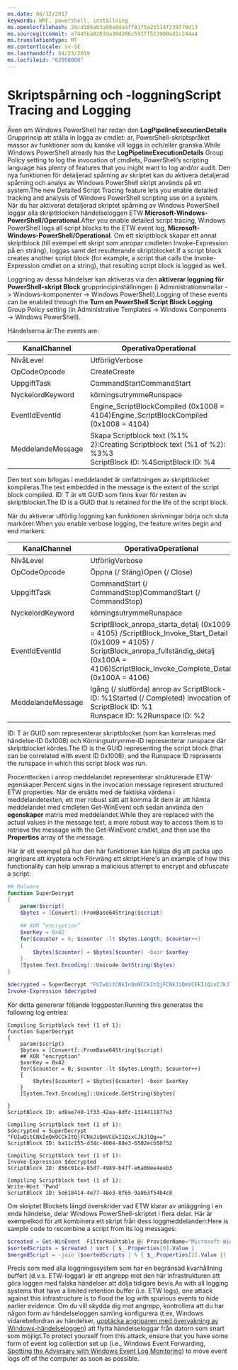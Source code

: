 ```yaml
---
ms.date: 06/12/2017
keywords: WMF, powershell, inställning
ms.openlocfilehash: 28cd186ab3a08a0da4ff81f5a21514f239770d13
ms.sourcegitcommit: e7445ba8203da304286c591ff513900ad1c244a4
ms.translationtype: MT
ms.contentlocale: sv-SE
ms.lasthandoff: 04/23/2019
ms.locfileid: "62058088"
---
```

# <a name="script-tracing-and-logging"></a><span data-ttu-id="dde0d-102">Skriptspårning och -loggning</span><span class="sxs-lookup"><span data-stu-id="dde0d-102">Script Tracing and Logging</span></span>

<span data-ttu-id="dde0d-103">Även om Windows PowerShell har redan den **LogPipelineExecutionDetails** Grupprincip att ställa in logga av cmdlet: ar, PowerShell-skriptspråket massor av funktioner som du kanske vill logga in och/eller granska.</span><span class="sxs-lookup"><span data-stu-id="dde0d-103">While Windows PowerShell already has the **LogPipelineExecutionDetails** Group Policy setting to log the invocation of cmdlets, PowerShell’s scripting language has plenty of features that you might want to log and/or audit.</span></span> <span data-ttu-id="dde0d-104">Den nya funktionen för detaljerad spårning av skriptet kan du aktivera detaljerad spårning och analys av Windows PowerShell skript används på ett system.</span><span class="sxs-lookup"><span data-stu-id="dde0d-104">The new Detailed Script Tracing feature lets you enable detailed tracking and analysis of Windows PowerShell scripting use on a system.</span></span> <span data-ttu-id="dde0d-105">När du har aktiverat detaljerad skriptet spårning av Windows PowerShell loggar alla skriptblocken händelseloggen ETW **Microsoft-Windows-PowerShell/Operational**.</span><span class="sxs-lookup"><span data-stu-id="dde0d-105">After you enable detailed script tracing, Windows PowerShell logs all script blocks to the ETW event log, **Microsoft-Windows-PowerShell/Operational**.</span></span> <span data-ttu-id="dde0d-106">Om ett skriptblock skapar ett annat skriptblock (till exempel ett skript som anropar cmdleten Invoke-Expression på en sträng), loggas samt det resulterande skriptblocket.</span><span class="sxs-lookup"><span data-stu-id="dde0d-106">If a script block creates another script block (for example, a script that calls the Invoke-Expression cmdlet on a string), that resulting script block is logged as well.</span></span>

<span data-ttu-id="dde0d-107">Loggning av dessa händelser kan aktiveras via den **aktiverar loggning för PowerShell-skript Block** grupprincipinställningen (i Administrationsmallar -> Windows-komponenter -> Windows PowerShell).</span><span class="sxs-lookup"><span data-stu-id="dde0d-107">Logging of these events can be enabled through the **Turn on PowerShell Script Block Logging** Group Policy setting (in Administrative Templates -> Windows Components -> Windows PowerShell).</span></span>

<span data-ttu-id="dde0d-108">Händelserna är:</span><span class="sxs-lookup"><span data-stu-id="dde0d-108">The events are:</span></span>

| <span data-ttu-id="dde0d-109">Kanal</span><span class="sxs-lookup"><span data-stu-id="dde0d-109">Channel</span></span> | <span data-ttu-id="dde0d-110">Operativa</span><span class="sxs-lookup"><span data-stu-id="dde0d-110">Operational</span></span>                                 |
|---------|---------------------------------------------|
| <span data-ttu-id="dde0d-111">Nivå</span><span class="sxs-lookup"><span data-stu-id="dde0d-111">Level</span></span>   | <span data-ttu-id="dde0d-112">Utförlig</span><span class="sxs-lookup"><span data-stu-id="dde0d-112">Verbose</span></span>                                     |
| <span data-ttu-id="dde0d-113">OpCode</span><span class="sxs-lookup"><span data-stu-id="dde0d-113">Opcode</span></span>  | <span data-ttu-id="dde0d-114">Create</span><span class="sxs-lookup"><span data-stu-id="dde0d-114">Create</span></span>                                      |
| <span data-ttu-id="dde0d-115">Uppgift</span><span class="sxs-lookup"><span data-stu-id="dde0d-115">Task</span></span>    | <span data-ttu-id="dde0d-116">CommandStart</span><span class="sxs-lookup"><span data-stu-id="dde0d-116">CommandStart</span></span>                                |
| <span data-ttu-id="dde0d-117">Nyckelord</span><span class="sxs-lookup"><span data-stu-id="dde0d-117">Keyword</span></span> | <span data-ttu-id="dde0d-118">körningsutrymme</span><span class="sxs-lookup"><span data-stu-id="dde0d-118">Runspace</span></span>                                    |
| <span data-ttu-id="dde0d-119">EventId</span><span class="sxs-lookup"><span data-stu-id="dde0d-119">EventId</span></span> | <span data-ttu-id="dde0d-120">Engine_ScriptBlockCompiled (0x1008 = 4104)</span><span class="sxs-lookup"><span data-stu-id="dde0d-120">Engine_ScriptBlockCompiled (0x1008 = 4104)</span></span>  |
| <span data-ttu-id="dde0d-121">Meddelande</span><span class="sxs-lookup"><span data-stu-id="dde0d-121">Message</span></span> | <span data-ttu-id="dde0d-122">Skapa Scriptblock text (%1% 2):</span><span class="sxs-lookup"><span data-stu-id="dde0d-122">Creating Scriptblock text (%1 of %2):</span></span> </br> <span data-ttu-id="dde0d-123">%3</span><span class="sxs-lookup"><span data-stu-id="dde0d-123">%3</span></span> </br> <span data-ttu-id="dde0d-124">ScriptBlock ID: %4</span><span class="sxs-lookup"><span data-stu-id="dde0d-124">ScriptBlock ID: %4</span></span> |


<span data-ttu-id="dde0d-125">Den text som bifogas i meddelandet är omfattningen av skriptblocket kompileras.</span><span class="sxs-lookup"><span data-stu-id="dde0d-125">The text embedded in the message is the extent of the script block compiled.</span></span> <span data-ttu-id="dde0d-126">ID: T är ett GUID som finns kvar för resten av skriptblocket.</span><span class="sxs-lookup"><span data-stu-id="dde0d-126">The ID is a GUID that is retained for the life of the script block.</span></span>

<span data-ttu-id="dde0d-127">När du aktiverar utförlig loggning kan funktionen skrivningar börja och sluta markörer:</span><span class="sxs-lookup"><span data-stu-id="dde0d-127">When you enable verbose logging, the feature writes begin and end markers:</span></span>

| <span data-ttu-id="dde0d-128">Kanal</span><span class="sxs-lookup"><span data-stu-id="dde0d-128">Channel</span></span> | <span data-ttu-id="dde0d-129">Operativa</span><span class="sxs-lookup"><span data-stu-id="dde0d-129">Operational</span></span>                                            |
|---------|--------------------------------------------------------|
| <span data-ttu-id="dde0d-130">Nivå</span><span class="sxs-lookup"><span data-stu-id="dde0d-130">Level</span></span>   | <span data-ttu-id="dde0d-131">Utförlig</span><span class="sxs-lookup"><span data-stu-id="dde0d-131">Verbose</span></span>                                                |
| <span data-ttu-id="dde0d-132">OpCode</span><span class="sxs-lookup"><span data-stu-id="dde0d-132">Opcode</span></span>  | <span data-ttu-id="dde0d-133">Öppna (/ Stäng)</span><span class="sxs-lookup"><span data-stu-id="dde0d-133">Open (/ Close)</span></span>                                         |
| <span data-ttu-id="dde0d-134">Uppgift</span><span class="sxs-lookup"><span data-stu-id="dde0d-134">Task</span></span>    | <span data-ttu-id="dde0d-135">CommandStart (/ CommandStop)</span><span class="sxs-lookup"><span data-stu-id="dde0d-135">CommandStart (/ CommandStop)</span></span>                           |
| <span data-ttu-id="dde0d-136">Nyckelord</span><span class="sxs-lookup"><span data-stu-id="dde0d-136">Keyword</span></span> | <span data-ttu-id="dde0d-137">körningsutrymme</span><span class="sxs-lookup"><span data-stu-id="dde0d-137">Runspace</span></span>                                               |
| <span data-ttu-id="dde0d-138">EventId</span><span class="sxs-lookup"><span data-stu-id="dde0d-138">EventId</span></span> | <span data-ttu-id="dde0d-139">ScriptBlock\_anropa\_starta\_detalj (0x1009 = 4105) /</span><span class="sxs-lookup"><span data-stu-id="dde0d-139">ScriptBlock\_Invoke\_Start\_Detail (0x1009 = 4105) /</span></span> </br> <span data-ttu-id="dde0d-140">ScriptBlock\_anropa\_fullständig\_detalj (0x100A = 4106)</span><span class="sxs-lookup"><span data-stu-id="dde0d-140">ScriptBlock\_Invoke\_Complete\_Detail (0x100A = 4106)</span></span> |
| <span data-ttu-id="dde0d-141">Meddelande</span><span class="sxs-lookup"><span data-stu-id="dde0d-141">Message</span></span> | <span data-ttu-id="dde0d-142">Igång (/ slutförda) anrop av ScriptBlock-ID: %1</span><span class="sxs-lookup"><span data-stu-id="dde0d-142">Started (/ Completed) invocation of ScriptBlock ID: %1</span></span> </br> <span data-ttu-id="dde0d-143">Runspace ID: %2</span><span class="sxs-lookup"><span data-stu-id="dde0d-143">Runspace ID: %2</span></span> |

<span data-ttu-id="dde0d-144">ID: T är GUID som representerar skriptblocket (som kan korreleras med händelse-ID 0x1008) och Körningsutrymme-ID representerar runspace där skriptblocket kördes.</span><span class="sxs-lookup"><span data-stu-id="dde0d-144">The ID is the GUID representing the script block (that can be correlated with event ID 0x1008), and the Runspace ID represents the runspace in which this script block was run.</span></span>

<span data-ttu-id="dde0d-145">Procenttecken i anrop meddelandet representerar strukturerade ETW-egenskaper.</span><span class="sxs-lookup"><span data-stu-id="dde0d-145">Percent signs in the invocation message represent structured ETW properties.</span></span> <span data-ttu-id="dde0d-146">När de ersätts med de faktiska värdena i meddelandetexten, ett mer robust sätt att komma åt dem är att hämta meddelandet med cmdleten Get-WinEvent och sedan använda den **egenskaper** matris med meddelandet.</span><span class="sxs-lookup"><span data-stu-id="dde0d-146">While they are replaced with the actual values in the message text, a more robust way to access them is to retrieve the message with the Get-WinEvent cmdlet, and then use the **Properties** array of the message.</span></span>

<span data-ttu-id="dde0d-147">Här är ett exempel på hur den här funktionen kan hjälpa dig att packa upp angripare att kryptera och Förvräng ett skript:</span><span class="sxs-lookup"><span data-stu-id="dde0d-147">Here's an example of how this functionality can help unwrap a malicious attempt to encrypt and obfuscate a script:</span></span>

```powershell
## Malware
function SuperDecrypt
{
    param($script)
    $bytes = [Convert]::FromBase64String($script)

    ## XOR “encryption”
    $xorKey = 0x42
    for($counter = 0; $counter -lt $bytes.Length; $counter++)
    {
        $bytes[$counter] = $bytes[$counter] -bxor $xorKey
    }
    [System.Text.Encoding]::Unicode.GetString($bytes)
}

$decrypted = SuperDecrypt "FUIwQitCNkInQm9CCkItQjFCNkJiQmVCEkI1QixCJkJlQg=="
Invoke-Expression $decrypted
```

<span data-ttu-id="dde0d-148">Kör detta genererar följande loggposter:</span><span class="sxs-lookup"><span data-stu-id="dde0d-148">Running this generates the following log entries:</span></span>

```
Compiling Scriptblock text (1 of 1):
function SuperDecrypt
{
    param($script)
    $bytes = [Convert]::FromBase64String($script)
    ## XOR "encryption"
    $xorKey = 0x42
    for($counter = 0; $counter -lt $bytes.Length; $counter++)
    {
        $bytes[$counter] = $bytes[$counter] -bxor $xorKey
    }
    [System.Text.Encoding]::Unicode.GetString($bytes)

}
ScriptBlock ID: ad8ae740-1f33-42aa-8dfc-1314411877e3

Compiling Scriptblock text (1 of 1):
$decrypted = SuperDecrypt "FUIwQitCNkInQm9CCkItQjFCNkJiQmVCEkI1QixCJkJlQg=="
ScriptBlock ID: ba11c155-d34c-4004-88e3-6502ecb50f52

Compiling Scriptblock text (1 of 1):
Invoke-Expression $decrypted
ScriptBlock ID: 856c01ca-85d7-4989-b47f-e6a09ee4eeb3

Compiling Scriptblock text (1 of 1):
Write-Host 'Pwnd'
ScriptBlock ID: 5e618414-4e77-48e3-8f65-9a863f54b4c8
```

Om skriptet Blockets längd överskrider vad ETW klarar av anläggning i en enda händelse, delar Windows PowerShell-skriptet i flera delar. <span data-ttu-id="dde0d-150">Här är exempelkod för att kombinera ett skript från dess loggmeddelanden:</span><span class="sxs-lookup"><span data-stu-id="dde0d-150">Here is sample code to recombine a script from its log messages:</span></span>

```powershell
$created = Get-WinEvent -FilterHashtable @{ ProviderName="Microsoft-Windows-PowerShell"; Id = 4104 } | Where-Object { $_.<...> }
$sortedScripts = $created | sort { $_.Properties[0].Value }
$mergedScript = -join ($sortedScripts | % { $_.Properties[2].Value })
```

<span data-ttu-id="dde0d-151">Precis som med alla loggningssystem som har en begränsad kvarhållning buffert (d.v.s. ETW-loggar) är ett angrepp mot den här infrastrukturen att göra loggen med falska händelser att dölja tidigare bevis.</span><span class="sxs-lookup"><span data-stu-id="dde0d-151">As with all logging systems that have a limited retention buffer (i.e. ETW logs), one attack against this infrastructure is to flood the log with spurious events to hide earlier evidence.</span></span> <span data-ttu-id="dde0d-152">Om du vill skydda dig mot angrepp, kontrollera att du har någon form av händelseloggen samling konfigurera (t.ex, Windows vidarebefordran av händelser, [upptäcka angriparen med övervakning av Windows-händelseloggen](https://www.iad.gov/iad/library/reports/spotting-the-adversary-with-windows-event-log-monitoring.cfm)) att flytta händelseloggar från datorn som snart som möjligt.</span><span class="sxs-lookup"><span data-stu-id="dde0d-152">To protect yourself from this attack, ensure that you have some form of event log collection set up (i.e., Windows Event Forwarding, [Spotting the Adversary with Windows Event Log Monitoring](https://www.iad.gov/iad/library/reports/spotting-the-adversary-with-windows-event-log-monitoring.cfm)) to move event logs off of the computer as soon as possible.</span></span>
